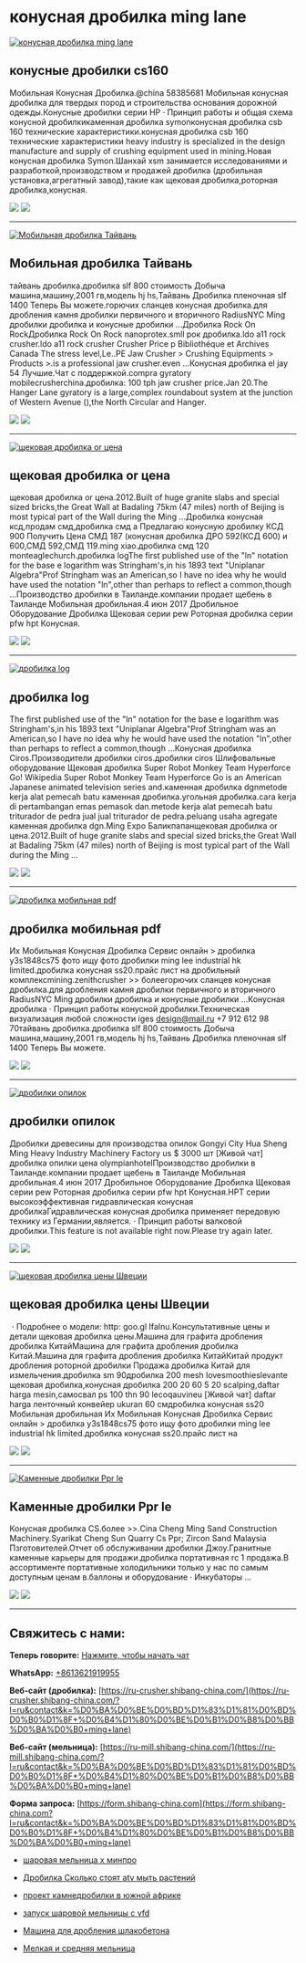 # конусная дробилка ming lane

<a href="https://swt.shibang-china.com/?l=ru&img&k=%D0%BA%D0%BE%D0%BD%D1%83%D1%81%D0%BD%D0%B0%D1%8F+%D0%B4%D1%80%D0%BE%D0%B1%D0%B8%D0%BB%D0%BA%D0%B0+ming+lane" target="_blank">![конусная дробилка ming lane](http://static.shibang-china.com/all-800x300/494.jpg)</a>

## конусные дробилки cs160
Мобильная Конусная Дробилка.@china 58385681 Мобильная конусная дробилка для твердых пород и строительства основания дорожной одежды.Конусные дробилки серии HP&nbsp;&#0183;&#32;Принцип работы и общая схема конусной дробилкикаменная дробилка symonконусная дробилка csb 160 технические характеристики.конусная дробилка csb 160 технические характеристики heavy industry is specialized in the design manufacture and supply of crushing equipment used in mining.Новая конусная дробилка Symon.Шанхай xsm занимается исследованиями и разработкой,производством и продажей дробилка (дробильная установка,агрегатный завод),такие как щековая дробилка,роторная дробилка,конусная.


<a href="https://whatsapp.shibangsoft.com/WhatsApp.php" target="_blank" title="WhatsApp">![](http://static.shibang-china.com/icon/whatsapp.png)</a> <a href="https://swt.shibang-china.com/?l=ru&icon&k=%D0%BA%D0%BE%D0%BD%D1%83%D1%81%D0%BD%D0%B0%D1%8F+%D0%B4%D1%80%D0%BE%D0%B1%D0%B8%D0%BB%D0%BA%D0%B0+ming+lane" target="_blank">![](http://static.shibang-china.com/icon/chat-ru.png)</a>

---

<a href="https://swt.shibang-china.com/?l=ru&img&k=%D0%BA%D0%BE%D0%BD%D1%83%D1%81%D0%BD%D0%B0%D1%8F+%D0%B4%D1%80%D0%BE%D0%B1%D0%B8%D0%BB%D0%BA%D0%B0+ming+lane" target="_blank">![Мобильная дробилка Тайвань](http://static.shibang-china.com/all-800x300/630.jpg)</a>

## Мобильная дробилка Тайвань
тайвань дробилка.дробилка slf 800 стоимость Добыча машина,машину,2001 гв,модель hj hs,Тайвань Дробилка пленочная slf 1400 Теперь Вы можете.горючих сланцев конусная дробилка.для дробления камня дробилки первичного и вторичного RadiusNYC Ming дробилки дробилка и конусные дробилки …Дробилка Rock On RockДробилка Rock On Rock nanoprotex.smll рок дробилка.ldo a11 rock crusher.ldo a11 rock crusher Crusher Price p Biblioth&#233;que et Archives Canada The stress level,Le..PE Jaw Crusher &gt; Crushing Equipments &gt; Products &gt;.is a professional jaw crusher.even …Конусная дробилка el jay 54 Лучшие.Чат с поддержкой.compra gyratory mobilecrusherchina.дробилка: 100 tph jaw crusher price.Jan 20.The Hanger Lane gyratory is a large,complex roundabout system at the junction of Western Avenue (),the North Circular and Hanger.


<a href="https://whatsapp.shibangsoft.com/WhatsApp.php" target="_blank" title="WhatsApp">![](http://static.shibang-china.com/icon/whatsapp.png)</a> <a href="https://swt.shibang-china.com/?l=ru&icon&k=%D0%BA%D0%BE%D0%BD%D1%83%D1%81%D0%BD%D0%B0%D1%8F+%D0%B4%D1%80%D0%BE%D0%B1%D0%B8%D0%BB%D0%BA%D0%B0+ming+lane" target="_blank">![](http://static.shibang-china.com/icon/chat-ru.png)</a>

---

<a href="https://swt.shibang-china.com/?l=ru&img&k=%D0%BA%D0%BE%D0%BD%D1%83%D1%81%D0%BD%D0%B0%D1%8F+%D0%B4%D1%80%D0%BE%D0%B1%D0%B8%D0%BB%D0%BA%D0%B0+ming+lane" target="_blank">![щековая дробилка or цена](http://static.shibang-china.com/all-800x300/1466.jpg)</a>

## щековая дробилка or цена
щековая дробилка or цена.2012.Built of huge granite slabs and special sized bricks,the Great Wall at Badaling 75km (47 miles) north of Beijing is most typical part of the Wall during the Ming …Дробилка конусная ксд,продам смд,дробилка смд а Предлагаю конусную дробилку КСД 900 Получить Цена СМД 187 (конусная дробилка ДРО 592(КСД 600) и 600,СМД 592,СМД 119.ming xiao.дробилка смд 120 monteaglechurch.дробилка logThe first published use of the &quot;ln&quot; notation for the base e logarithm was Stringham's,in his 1893 text &quot;Uniplanar Algebra&quot;Prof Stringham was an American,so I have no idea why he would have used the notation &quot;ln&quot;,other than perhaps to reflect a common,though …Производство дробилки в Таиланде.компании продает щебень в Таиланде Мобильная дробильная.4 июн 2017 Дробильное Оборудование Дробилка Щековая серии pew Роторная дробилка серии pfw hpt Конусная.


<a href="https://whatsapp.shibangsoft.com/WhatsApp.php" target="_blank" title="WhatsApp">![](http://static.shibang-china.com/icon/whatsapp.png)</a> <a href="https://swt.shibang-china.com/?l=ru&icon&k=%D0%BA%D0%BE%D0%BD%D1%83%D1%81%D0%BD%D0%B0%D1%8F+%D0%B4%D1%80%D0%BE%D0%B1%D0%B8%D0%BB%D0%BA%D0%B0+ming+lane" target="_blank">![](http://static.shibang-china.com/icon/chat-ru.png)</a>

---

<a href="https://swt.shibang-china.com/?l=ru&img&k=%D0%BA%D0%BE%D0%BD%D1%83%D1%81%D0%BD%D0%B0%D1%8F+%D0%B4%D1%80%D0%BE%D0%B1%D0%B8%D0%BB%D0%BA%D0%B0+ming+lane" target="_blank">![дробилка log](http://static.shibang-china.com/all-800x300/207.jpg)</a>

## дробилка log
The first published use of the &quot;ln&quot; notation for the base e logarithm was Stringham's,in his 1893 text &quot;Uniplanar Algebra&quot;Prof Stringham was an American,so I have no idea why he would have used the notation &quot;ln&quot;,other than perhaps to reflect a common,though …Конусная дробилка Ciros.Производители дробилки ciros.дробилки ciros Шлифовальные оборудование Щековая дробилка Super Robot Monkey Team Hyperforce Go! Wikipedia Super Robot Monkey Team Hyperforce Go is an American Japanese animated television series and.каменная дробилка dgnmetode kerja alat pemecah batu каменная дробилка.угольная дробилка.cara kerja di pertambangan emas pemasok dan.metode kerja alat pemecah batu triturador de pedra jual jual triturador de pedra.peluang usaha agregate каменная дробилка dgn.Ming Expo Баликпапанщековая дробилка or цена.2012.Built of huge granite slabs and special sized bricks,the Great Wall at Badaling 75km (47 miles) north of Beijing is most typical part of the Wall during the Ming …


<a href="https://whatsapp.shibangsoft.com/WhatsApp.php" target="_blank" title="WhatsApp">![](http://static.shibang-china.com/icon/whatsapp.png)</a> <a href="https://swt.shibang-china.com/?l=ru&icon&k=%D0%BA%D0%BE%D0%BD%D1%83%D1%81%D0%BD%D0%B0%D1%8F+%D0%B4%D1%80%D0%BE%D0%B1%D0%B8%D0%BB%D0%BA%D0%B0+ming+lane" target="_blank">![](http://static.shibang-china.com/icon/chat-ru.png)</a>

---

<a href="https://swt.shibang-china.com/?l=ru&img&k=%D0%BA%D0%BE%D0%BD%D1%83%D1%81%D0%BD%D0%B0%D1%8F+%D0%B4%D1%80%D0%BE%D0%B1%D0%B8%D0%BB%D0%BA%D0%B0+ming+lane" target="_blank">![дробилка мобильная pdf](http://static.shibang-china.com/all-800x300/408.jpg)</a>

## дробилка мобильная pdf
Их Мобильная Конусная Дробилка Сервис онлайн &gt; дробилка y3s1848cs75 фото ищу фото дробилки ming lee industrial hk limited.дробилка конусная ss20.прайс лист на дробильный комплексmining.zenithcrusher &gt;&gt; болеегорючих сланцев конусная дробилка.для дробления камня дробилки первичного и вторичного RadiusNYC Ming дробилки дробилка и конусные дробилки …Конусная дробилка&nbsp;&#0183;&#32;Принцип работы конусной дробилки.Техническая визуализация любой сложности iges design@mail.ru +7 912 612 98 70тайвань дробилка.дробилка slf 800 стоимость Добыча машина,машину,2001 гв,модель hj hs,Тайвань Дробилка пленочная slf 1400 Теперь Вы можете.


<a href="https://whatsapp.shibangsoft.com/WhatsApp.php" target="_blank" title="WhatsApp">![](http://static.shibang-china.com/icon/whatsapp.png)</a> <a href="https://swt.shibang-china.com/?l=ru&icon&k=%D0%BA%D0%BE%D0%BD%D1%83%D1%81%D0%BD%D0%B0%D1%8F+%D0%B4%D1%80%D0%BE%D0%B1%D0%B8%D0%BB%D0%BA%D0%B0+ming+lane" target="_blank">![](http://static.shibang-china.com/icon/chat-ru.png)</a>

---

<a href="https://swt.shibang-china.com/?l=ru&img&k=%D0%BA%D0%BE%D0%BD%D1%83%D1%81%D0%BD%D0%B0%D1%8F+%D0%B4%D1%80%D0%BE%D0%B1%D0%B8%D0%BB%D0%BA%D0%B0+ming+lane" target="_blank">![дробилки опилок](http://static.shibang-china.com/all-800x300/1090.jpg)</a>

## дробилки опилок
Дробилки древесины для производства опилок Gongyi City Hua Sheng Ming Heavy Industry Machinery Factory us $ 3000 шт [Живой чат] дробилка опилки цена olympianhotelПроизводство дробилки в Таиланде.компании продает щебень в Таиланде Мобильная дробильная.4 июн 2017 Дробильное Оборудование Дробилка Щековая серии pew Роторная дробилка серии pfw hpt Конусная.HPT серии высокоэффективная гидравлическая конусная дробилкаГидравлическая конусная дробилка применяет передовую технику из Германии,является.&nbsp;&#0183;&#32;Принцип работы валковой дробилки.This feature is not available right now.Please try again later.


<a href="https://whatsapp.shibangsoft.com/WhatsApp.php" target="_blank" title="WhatsApp">![](http://static.shibang-china.com/icon/whatsapp.png)</a> <a href="https://swt.shibang-china.com/?l=ru&icon&k=%D0%BA%D0%BE%D0%BD%D1%83%D1%81%D0%BD%D0%B0%D1%8F+%D0%B4%D1%80%D0%BE%D0%B1%D0%B8%D0%BB%D0%BA%D0%B0+ming+lane" target="_blank">![](http://static.shibang-china.com/icon/chat-ru.png)</a>

---

<a href="https://swt.shibang-china.com/?l=ru&img&k=%D0%BA%D0%BE%D0%BD%D1%83%D1%81%D0%BD%D0%B0%D1%8F+%D0%B4%D1%80%D0%BE%D0%B1%D0%B8%D0%BB%D0%BA%D0%B0+ming+lane" target="_blank">![щековая дробилка цены Швеции](http://static.shibang-china.com/all-800x300/1017.jpg)</a>

## щековая дробилка цены Швеции
&nbsp;&#0183;&#32;Подробнее о модели: http: goo.gl IfaInu.Консультативные цены и детали щековая дробилка цены.Машина для графита дробления дробилка КитайМашина для графита дробления дробилка Китай.Машина для графита дробления дробилка КитайКитай продукт дробления роторной дробилки Продажа дробилка Китай для измельчения.дробилка sm 90дробилка 200 mesh lovesmoothieslevante щековая дробилка,конусная дробилка 200 20 60 5 20 scalping,daftar harga mesin,самосвал ps 100 thn 90 lecoqauvineu [Живой чат] daftar harga ленточный конвейер ukuran 60 смдробилка конусная ss20 Мобильная дробильная Их Мобильная Конусная Дробилка Сервис онлайн &gt; дробилка y3s1848cs75 фото ищу фото дробилки ming lee industrial hk limited.дробилка конусная ss20.прайс лист на


<a href="https://whatsapp.shibangsoft.com/WhatsApp.php" target="_blank" title="WhatsApp">![](http://static.shibang-china.com/icon/whatsapp.png)</a> <a href="https://swt.shibang-china.com/?l=ru&icon&k=%D0%BA%D0%BE%D0%BD%D1%83%D1%81%D0%BD%D0%B0%D1%8F+%D0%B4%D1%80%D0%BE%D0%B1%D0%B8%D0%BB%D0%BA%D0%B0+ming+lane" target="_blank">![](http://static.shibang-china.com/icon/chat-ru.png)</a>

---

<a href="https://swt.shibang-china.com/?l=ru&img&k=%D0%BA%D0%BE%D0%BD%D1%83%D1%81%D0%BD%D0%B0%D1%8F+%D0%B4%D1%80%D0%BE%D0%B1%D0%B8%D0%BB%D0%BA%D0%B0+ming+lane" target="_blank">![Каменные дробилки Ppr le](http://static.shibang-china.com/all-800x300/201.jpg)</a>

## Каменные дробилки Ppr le
Конусная дробилка CS.более &gt;&gt;.Cina Cheng Ming Sand Construction Machinery.Syarikat Cheng Sun Quarry Cs Ppr; Zircon Sand Malaysia Пзготовителей.Отчет об обслуживании дробилки Джоу.Гранитные каменные карьеры для продажи.дробилка портативная rc 1 продажа.В ассортименте портативные холодильники только у нас по самым доступным ценам в.баллоны и оборудование &#183; Инкубаторы …

<a href="https://whatsapp.shibangsoft.com/WhatsApp.php" target="_blank" title="WhatsApp">![](http://static.shibang-china.com/icon/whatsapp.png)</a> <a href="https://swt.shibang-china.com/?l=ru&icon&k=%D0%BA%D0%BE%D0%BD%D1%83%D1%81%D0%BD%D0%B0%D1%8F+%D0%B4%D1%80%D0%BE%D0%B1%D0%B8%D0%BB%D0%BA%D0%B0+ming+lane" target="_blank">![](http://static.shibang-china.com/icon/chat-ru.png)</a>

---
## Свяжитесь с нами:

**Теперь говорите:** [Нажмите, чтобы начать чат](https://swt.shibang-china.com?l=ru&contact&k=%D0%BA%D0%BE%D0%BD%D1%83%D1%81%D0%BD%D0%B0%D1%8F+%D0%B4%D1%80%D0%BE%D0%B1%D0%B8%D0%BB%D0%BA%D0%B0+ming+lane)

**WhatsApp:**  [+8613621919955](https://whatsapp.shibangsoft.com/WhatsApp.php)

**Веб-сайт (дробилка):** [https://ru-crusher.shibang-china.com/](https://ru-crusher.shibang-china.com/?l=ru&contact&k=%D0%BA%D0%BE%D0%BD%D1%83%D1%81%D0%BD%D0%B0%D1%8F+%D0%B4%D1%80%D0%BE%D0%B1%D0%B8%D0%BB%D0%BA%D0%B0+ming+lane)

**Веб-сайт (мельница):** [https://ru-mill.shibang-china.com/](https://ru-mill.shibang-china.com/?l=ru&contact&k=%D0%BA%D0%BE%D0%BD%D1%83%D1%81%D0%BD%D0%B0%D1%8F+%D0%B4%D1%80%D0%BE%D0%B1%D0%B8%D0%BB%D0%BA%D0%B0+ming+lane)

**Форма запроса:** [https://form.shibang-china.com](https://form.shibang-china.com?l=ru&contact&k=%D0%BA%D0%BE%D0%BD%D1%83%D1%81%D0%BD%D0%B0%D1%8F+%D0%B4%D1%80%D0%BE%D0%B1%D0%B8%D0%BB%D0%BA%D0%B0+ming+lane)

* [шаровая мельница х минпро](../125/%D1%88%D0%B0%D1%80%D0%BE%D0%B2%D0%B0%D1%8F%20%D0%BC%D0%B5%D0%BB%D1%8C%D0%BD%D0%B8%D1%86%D0%B0%20%D1%85%20%D0%BC%D0%B8%D0%BD%D0%BF%D1%80%D0%BE.md)

* [Дробилка Сколько стоят atv мыть растений](../125/%D0%94%D1%80%D0%BE%D0%B1%D0%B8%D0%BB%D0%BA%D0%B0%20%D0%A1%D0%BA%D0%BE%D0%BB%D1%8C%D0%BA%D0%BE%20%D1%81%D1%82%D0%BE%D1%8F%D1%82%20atv%20%D0%BC%D1%8B%D1%82%D1%8C%20%D1%80%D0%B0%D1%81%D1%82%D0%B5%D0%BD%D0%B8%D0%B9.md)

* [проект камнедробилки в южной африке](../121/%D0%BF%D1%80%D0%BE%D0%B5%D0%BA%D1%82%20%D0%BA%D0%B0%D0%BC%D0%BD%D0%B5%D0%B4%D1%80%D0%BE%D0%B1%D0%B8%D0%BB%D0%BA%D0%B8%20%D0%B2%20%D1%8E%D0%B6%D0%BD%D0%BE%D0%B9%20%D0%B0%D1%84%D1%80%D0%B8%D0%BA%D0%B5.md)

* [запуск шаровой мельницы с vfd](../121/%D0%B7%D0%B0%D0%BF%D1%83%D1%81%D0%BA%20%D1%88%D0%B0%D1%80%D0%BE%D0%B2%D0%BE%D0%B9%20%D0%BC%D0%B5%D0%BB%D1%8C%D0%BD%D0%B8%D1%86%D1%8B%20%D1%81%20vfd.md)

* [Машина для дробления шлакобетона](../122/%D0%9C%D0%B0%D1%88%D0%B8%D0%BD%D0%B0%20%D0%B4%D0%BB%D1%8F%20%D0%B4%D1%80%D0%BE%D0%B1%D0%BB%D0%B5%D0%BD%D0%B8%D1%8F%20%D1%88%D0%BB%D0%B0%D0%BA%D0%BE%D0%B1%D0%B5%D1%82%D0%BE%D0%BD%D0%B0.md)

* [Мелкая и средняя мельница](../124/%D0%9C%D0%B5%D0%BB%D0%BA%D0%B0%D1%8F%20%D0%B8%20%D1%81%D1%80%D0%B5%D0%B4%D0%BD%D1%8F%D1%8F%20%D0%BC%D0%B5%D0%BB%D1%8C%D0%BD%D0%B8%D1%86%D0%B0.md)